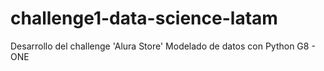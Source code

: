# challenge1-data-science-latam
Desarrollo del challenge 'Alura Store' Modelado de datos con Python G8 - ONE
